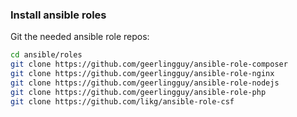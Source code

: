 ### Install ansible roles

Git the needed ansible role repos:

```bash
cd ansible/roles
git clone https://github.com/geerlingguy/ansible-role-composer
git clone https://github.com/geerlingguy/ansible-role-nginx
git clone https://github.com/geerlingguy/ansible-role-nodejs
git clone https://github.com/geerlingguy/ansible-role-php
git clone https://github.com/likg/ansible-role-csf
```
